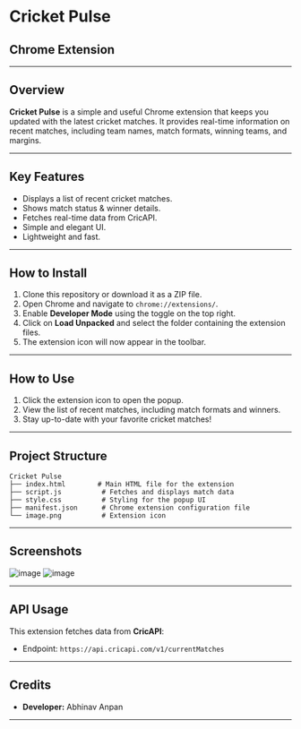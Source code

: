 # Cricket Pulse
## Chrome Extension
---

## Overview
**Cricket Pulse** is a simple and useful Chrome extension that keeps you updated with the latest cricket matches. It provides real-time information on recent matches, including team names, match formats, winning teams, and margins.

---

## Key Features
- Displays a list of recent cricket matches.
- Shows match status & winner details.
- Fetches real-time data from CricAPI.
- Simple and elegant UI.
- Lightweight and fast.

---

## How to Install
1. Clone this repository or download it as a ZIP file.
2. Open Chrome and navigate to `chrome://extensions/`.
3. Enable **Developer Mode** using the toggle on the top right.
4. Click on **Load Unpacked** and select the folder containing the extension files.
5. The extension icon will now appear in the toolbar.

---

## How to Use
1. Click the extension icon to open the popup.
2. View the list of recent matches, including match formats and winners.
3. Stay up-to-date with your favorite cricket matches!

---

## Project Structure
```
Cricket Pulse
├── index.html        # Main HTML file for the extension
├── script.js          # Fetches and displays match data
├── style.css          # Styling for the popup UI
├── manifest.json      # Chrome extension configuration file
└── image.png          # Extension icon
```

---

## Screenshots
![image](https://github.com/user-attachments/assets/b2c25fff-defe-496d-b328-44550aab7eb4)
![image](https://github.com/user-attachments/assets/b4dc4713-9d95-4297-b8cc-15f2f4b9a39c)


---

## API Usage
This extension fetches data from **CricAPI**:
- Endpoint: `https://api.cricapi.com/v1/currentMatches`

---

## Credits
- **Developer:** Abhinav Anpan

---

